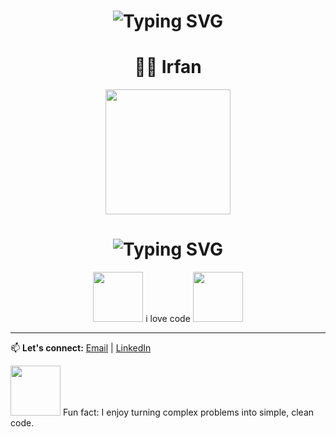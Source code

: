 

<!-- README.md -->
<h1 align="center">
  <img src="https://readme-typing-svg.demolab.com?font=Press+Start+2P&size=30&pause=1000&color=00FFFF&center=true&vCenter=true&width=900&lines=WELCOME+TO+MY+GITHUB+PROFILE!" alt="Typing SVG" />
</h1>




<div align="center">

# 👨‍💻  Irfan


<img src="https://media.giphy.com/media/LMt9638dO8dftAjtco/giphy.gif" width="200">

</div>




<!-- README.md -->
<h1 align="center">
  <img src="https://readme-typing-svg.demolab.com?font=Press+Start+2P&size=30&pause=1000&color=00FFFF&center=true&vCenter=true&width=900&lines=WELCOME+TO+MY+GITHUB+PROFILE!" alt="Typing SVG" />
</h1>

<p align="center">
  <img src="https://media.giphy.com/media/JIX9t2j0ZTN9S/giphy.gif" width="80">
  i love code
  <img src="https://media.giphy.com/media/l0MYt5jPR6QX5pnqM/giphy.gif" width="80">
  
</p>





---





📫 **Let's connect:** [Email](mohdirfan68883@gmail.com) | [LinkedIn](your-link)


<img src="https://media.giphy.com/media/JIX9t2j0ZTN9S/giphy.gif" width="80">
Fun fact: I enjoy turning complex problems into simple, clean code.


<!---
MIRFANY/MIRFANY is a ✨ special ✨ repository because its `README.md` (this file) appears on your GitHub profile.
You can click the Preview link to take a look at your changes.
--->
